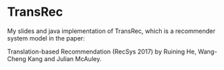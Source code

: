 # TransRec
My slides and java implementation of TransRec, which is a recommender system model in the paper: 

  Translation-based Recommendation (RecSys 2017) by Ruining He, Wang-Cheng Kang and Julian McAuley.
